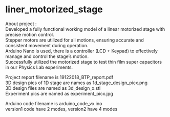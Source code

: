 # liner_motorized_stage

About project :  
Developed a fully functional working model of a linear motorized stage with precise motion control.  
Stepper motors are utilized for all motions, ensuring accurate and consistent movement during operation.  
Arduino Nano is used, there is a controller (LCD + Keypad) to effectively manage and control the stage’s motion.  
Successfully utilized the motorized stage to test thin film super capacitors in our Physics Lab experiments.   

Project report filename is  19122018_BTP_report.pdf  
3D design pics of 1D stage are names as 1d_stage_design_picx.png  
3D design files are named as 3d_design_x.stl  
Experiment pics are named as experiment_picx.jpg  

Arduino code filename is arduino_code_vx.ino   
version1 code have 2 modes, version2 have 4 modes

